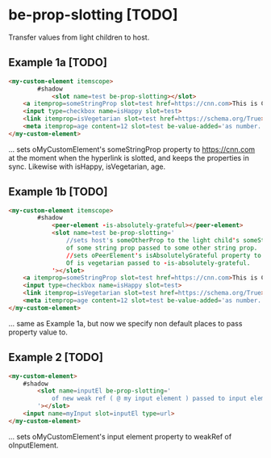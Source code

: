 # be-prop-slotting [TODO]

Transfer values from light children to host.

## Example 1a [TODO]

```html
<my-custom-element itemscope>
        #shadow
            <slot name=test be-prop-slotting></slot>
    <a itemprop=someStringProp slot=test href=https://cnn.com>This is CNN</a>
    <input type=checkbox name=isHappy slot=test>
    <link itemprop=isVegetarian slot=test href=https://schema.org/True>
    <meta itemprop=age content=12 slot=test be-value-added='as number.'>
</my-custom-element>
```

... sets oMyCustomElement's someStringProp property to https://cnn.com at the moment when the hyperlink is slotted, and keeps the properties in sync. Likewise with isHappy, isVegetarian, age. 


## Example 1b [TODO]

```html
<my-custom-element itemscope>
        #shadow
            <peer-element -is-absolutely-grateful></peer-element>
            <slot name=test be-prop-slotting='
                //sets host's someOtherProp to the light child's someStringProp href value. 
                of some string prop passed to some other string prop.
                //sets oPeerElement's isAbsolutelyGrateful property to value of isVegetarian from light child.
                Of is vegetarian passed to -is-absolutely-grateful.
            '></slot>
    <a itemprop=someStringProp slot=test href=https://cnn.com>This is CNN</a>
    <input type=checkbox name=isHappy slot=test>
    <link itemprop=isVegetarian slot=test href=https://schema.org/True>
    <meta itemprop=age content=12 slot=test be-value-added='as number.'>
</my-custom-element>
```



... same as Example 1a, but now we specify non default places to pass property value to.

## Example 2 [TODO]

```html
<my-custom-element>
    #shadow
        <slot name=inputEl be-prop-slotting='
            of new weak ref ( @ my input element ) passed to input element.
        '></slot>
    <input name=myInput slot=inputEl type=url>
</my-custom-element>
```

... sets oMyCustomElement's input element property to weakRef of oInputElement.